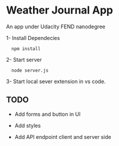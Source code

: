 # Weather Journal App

An app under Udacity FEND nanodegree

1- Install Dependecies

````node
  npm install
````

2- Start server

````node
  node server.js
````

3- Start local sever extension in vs code.

## TODO

- Add forms and button in UI

- Add styles

- Add API endpoint client and server side
